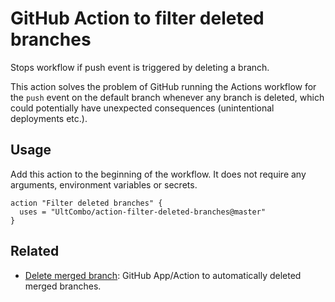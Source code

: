 # GitHub Action to filter deleted branches

Stops workflow if push event is triggered by deleting a branch.

This action solves the problem of GitHub running the Actions workflow for the `push` event on the default branch whenever any branch is deleted, which could potentially have unexpected consequences (unintentional deployments etc.).

## Usage

Add this action to the beginning of the workflow. It does not require any arguments, environment variables or secrets.

```
action "Filter deleted branches" {
  uses = "UltCombo/action-filter-deleted-branches@master"
}
```

## Related

- [Delete merged branch](https://github.com/SvanBoxel/delete-merged-branch#delete-merged-branch): GitHub App/Action to automatically deleted merged branches.
